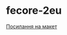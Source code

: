 # fecore-2eu

[Посилання на макет](<https://www.figma.com/file/6sTLu9Mzsolfy9s1z4Y5Nr/Business-promotion-(practice)?node-id=0%3A1>)

